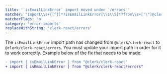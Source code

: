 ```yaml
---
title: '`isEmailLinkError` import moved under `/errors`'
matcher: "import\\s+{[^}]*?isEmailLinkError[\\s\\S]*?from\\s+['\"]@clerk\\/(clerk-react)(?!\/errors)[\\s\\S]*?['\"]"
matcherFlags: 'm'
category: 'error-imports'
replaceWithString: 'clerk-react/errors'
---
```


The `isEmailLinkError` import path has changed from `@clerk/clerk-react` to `@clerk/clerk-react/errors`. You must update your import path in order for it to work correctly. Example below of the fix that needs to be made:

```diff
- import { isEmailLinkError } from "@clerk/clerk-react"
+ import { isEmailLinkError } from "@clerk/clerk-react/errors"
```
